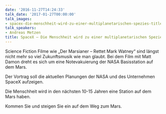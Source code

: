 ```yaml
---
date: '2016-11-27T14:24:33'
talk_date: '2017-01-27T00:00:00'
talk_images:
- spacex-die-menschheit-wird-zu-einer-multiplanetarischen-spezies-title.jpg
talk_speakers:
- Andreas Metzen
title: SpaceX – Die Menschheit wird zu einer multiplanetarischen Spezies
---
```

Science Fiction Filme wie „Der Marsianer – Rettet Mark Watney“ sind längst nicht mehr so viel Zukunftsmusik wie man glaubt. Bei dem Film mit Matt Damon dreht es sich um eine Notevakuierung der NASA Basisstation auf dem Mars.

Der Vortrag soll die aktuellen Planungen der NASA und des Unternehmen SpaceX aufzeigen.

Die Menschheit wird in den nächsten 10-15 Jahren eine Station auf dem Mars haben.

Kommen Sie und steigen Sie ein auf dem Weg zum Mars.

